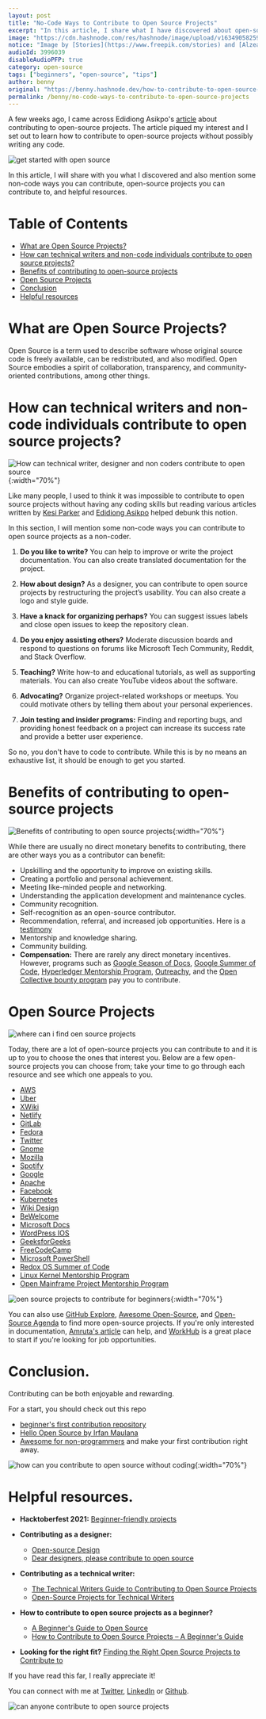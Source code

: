 ```yaml
---
layout: post
title: "No-Code Ways to Contribute to Open Source Projects"
excerpt: "In this article, I share what I have discovered about open-source and include some non-technical ways you can contribute to open-source projects along with helpful resources!"
image: "https://cdn.hashnode.com/res/hashnode/image/upload/v1634905825976/pjc7Kwv_F.png"
notice: "Image by [Stories](https://www.freepik.com/stories) and [Alzea Arafat](https://dribbble.com/alzea)."
audioId: 3996039
disableAudioPFP: true
category: open-source
tags: ["beginners", "open-source", "tips"]
author: benny
original: "https://benny.hashnode.dev/how-to-contribute-to-open-source-projects-as-a-non-coder"
permalink: /benny/no-code-ways-to-contribute-to-open-source-projects
---
```


A few weeks ago, I came across Edidiong Asikpo's [article](https://edidiongasikpo.com/the-technical-writers-guide-to-contributing-to-open-source-projects) about contributing to open-source projects. The article piqued my interest and I set out to learn how to contribute to open-source projects without possibly writing any code.

![get started with open source](https://cdn.hashnode.com/res/hashnode/image/upload/v1634907925426/tBnszIUMD.png)

In this article, I will share with you what I discovered and also mention some non-code ways you can contribute, open-source projects you can contribute to, and helpful resources.

# Table of Contents

- [What are Open Source Projects?](#what-are-open-source-projects)
- [How can technical writers and non-code individuals contribute to open source projects?](#how-can-technical-writers-and-non-code-individuals-contribute-to-open-source-projects)
- [Benefits of contributing to open-source projects](#benefits-of-contributing-to-open-source-projects)
- [Open Source Projects](#open-source-projects)
- [Conclusion](#conclusion)
- [Helpful resources](#helpful-resources)

# What are Open Source Projects?

Open Source is a term used to describe software whose original source code is freely available, can be redistributed, and also modified.
Open Source embodies a spirit of collaboration, transparency, and community-oriented contributions, among other things.

# How can technical writers and non-code individuals contribute to open source projects?

![How can technical writer, designer and non coders contribute to open source](https://cdn.hashnode.com/res/hashnode/image/upload/v1634906360847/aibto3F98.png){:width="70%"}

Like many people, I used to think it was impossible to contribute to open source projects without having any coding skills but reading various articles written by [Kesi Parker](https://twitter.com/ParkerKesi) and [Edidiong Asikpo](https://twitter.com/Didicodes) helped debunk this notion.

In this section, I will mention some non-code ways you can contribute to open source projects as a non-coder.

1. **Do you like to write?**
You can help to improve or write the project documentation. You can also create translated documentation for the project.

2. **How about design?** 
As a designer, you can contribute to open source projects by restructuring the project’s usability. You can also create a logo and style guide. 

3. **Have a knack for organizing perhaps?**
You can suggest issues labels and close open issues to keep the repository clean. 

4. **Do you enjoy assisting others?**
Moderate discussion boards and respond to questions on forums like Microsoft Tech Community, Reddit, and Stack Overflow.

5. **Teaching?**
Write how-to and educational tutorials, as well as supporting materials. You can also create YouTube videos about the software.

6. **Advocating?**
Organize project-related workshops or meetups. You could motivate others by telling them about your personal experiences.

7. **Join testing and insider programs:** Finding and reporting bugs, and providing honest feedback on a project can increase its success rate and provide a better user experience.

So no, you don't have to code to contribute. While this is by no means an exhaustive list, it should be enough to get you started.

# Benefits of contributing to open-source projects

![Benefits of contributing to open source projects](https://cdn.hashnode.com/res/hashnode/image/upload/v1634906376850/1b1HfYy7-.png){:width="70%"}

While there are usually no direct monetary benefits to contributing, there are other ways you as a contributor can benefit:

- Upskilling and the opportunity to improve on existing skills.
- Creating a portfolio and personal achievement.
- Meeting like-minded people and networking.
- Understanding the application development and maintenance cycles.
- Community recognition.
- Self-recognition as an open-source contributor.
- Recommendation, referral, and increased job opportunities. Here is a [testimony](https://www.freecodecamp.org/news/cracking-google-season-of-docs-2020/)
- Mentorship and knowledge sharing.
- Community building.
- **Compensation:** There are rarely any direct monetary incentives. However, programs such as [Google Season of Docs](https://developers.google.com/season-of-docs), [Google Summer of Code](https://summerofcode.withgoogle.com/), [Hyperledger Mentorship Program](https://wiki.hyperledger.org/display/INTERN), [Outreachy](https://www.outreachy.org/), and the [Open Collective bounty program](https://docs.opencollective.com/help/contributing/development/bounties) pay you to contribute.

# Open Source Projects

![where can i find oen source projects](https://cdn.hashnode.com/res/hashnode/image/upload/v1634909151136/IR4gF5koo.png)

Today, there are a lot of open-source projects you can contribute to and it is up to you to choose the ones that interest you. Below are a few open-source projects you can choose from; take your time to go through each resource and see which one appeals to you.

- [AWS](https://aws.amazon.com/blogs/aws/aws-documentation-is-now-open-source-and-on-github/)
- [Uber](https://uber.github.io/#/)
- [XWiki](https://www.xwiki.org/xwiki/bin/view/Main/WebHome)
- [Netlify](https://www.netlify.com/open-source/)
- [GitLab](https://gitlab.com/gitlab-org/gitlab-docs)
- [Fedora](https://fedoraproject.org/wiki/Join)
- [Twitter](https://opensource.twitter.dev/)
- [Gnome](https://wiki.gnome.org/DocumentationProject/Contributing)
- [Mozilla](https://support.mozilla.org/en-US/kb/improve-knowledge-base)
- [Spotify](https://spotify.github.io/)
- [Google](https://opensource.google/)
- [Apache](https://httpd.apache.org/docs-project/)
- [Facebook](https://opensource.fb.com/)
- [Kubernetes](https://kubernetes.io/docs/contribute/)
- [Wiki Design](https://wiki.documentfoundation.org/Design)
- [BeWelcome](https://www.bewelcome.org/)
- [Microsoft Docs](https://github.com/MicrosoftDocs)
- [WordPress IOS](https://www.opensourceagenda.com/projects/wordpress-ios)
- [GeeksforGeeks](https://awesomeopensource.com/projects/geeksforgeeks)
- [FreeCodeCamp](https://www.opensourceagenda.com/projects/freecodecamp)
- [Microsoft PowerShell](https://docs.microsoft.com/en-us/powershell/scripting/community/contributing/overview)
- [Redox OS Summer of Code](https://www.redox-os.org/rsoc/)
- [Linux Kernel Mentorship Program](https://wiki.linuxfoundation.org/lkmp)
- [Open Mainframe Project Mentorship Program](https://www.openmainframeproject.org/projects/mentorship-program)

![oen source projects to contribute for beginners](https://cdn.hashnode.com/res/hashnode/image/upload/v1634907052703/LjEoL70YX.png){:width="70%"}

You can also use [GitHub Explore](https://github.com/explore/), [Awesome Open-Source](https://awesomeopensource.com/projects/movies/tv-shows), and [Open-Source Agenda](https://www.opensourceagenda.com/) to find more open-source projects.
If you're only interested in documentation, [Amruta's article](https://amrutaranade.com/2018/03/21/list-of-open-source-projects-that-accept-docs-contributions/) can help, and [WorkHub](https://www.works-hub.com/issues/) is a great place to start if you're looking for job opportunities.

# Conclusion.

Contributing can be both enjoyable and rewarding. 

For a start, you should check out this repo
- [beginner's first contribution repository](https://github.com/firstcontributions/first-contributions)
- [Hello Open Source by Irfan Maulana](https://github.com/mazipan/hello-open-source) 
- [Awesome for non-programmers](https://github.com/szabgab/awesome-for-non-programmers) and make your first contribution right away. 

![how can you contribute to open source without coding](https://cdn.hashnode.com/res/hashnode/image/upload/v1634907775967/xtpNV3-xc.png){:width="70%"}

# Helpful resources.
- **Hacktoberfest 2021:** [Beginner-friendly projects](https://vinitshahdeo.dev/beginner-friendly-issues-for-hacktoberfest-2021)

- **Contributing as a designer:**
     - [Open-source Design](https://opensourcedesign.net/contributing/)
     - [Dear designers, please contribute to open source](https://uxdesign.cc/dear-designers-please-help-a5436907be8b)

- **Contributing as a technical writer:**
    - [The Technical Writers Guide to Contributing to Open Source Projects](https://edidiongasikpo.com/the-technical-writers-guide-to-contributing-to-open-source-projects)
    - [Open-Source Projects for Technical Writers](https://medium.com/technical-writing-is-easy/open-source-projects-for-technical-writers-de53fb3dd4c9)

- **How to contribute to open source projects as a beginner?** 
     - [A Beginner's Guide to Open Source](https://blog.toluadegboyega.dev/a-beginners-guide-to-open-source)
     - [How to Contribute to Open Source Projects – A Beginner's Guide](https://www.freecodecamp.org/news/how-to-contribute-to-open-source-projects-beginners-guide/)

- **Looking for the right fit?** [Finding the Right Open Source Projects to Contribute to](https://blog.avneesh.tech/finding-the-right-open-source-projects-to-contribute-to)

If you have read this far, I really appreciate it!

You can connect with me at [Twitter](https://twitter.com/Bennykillua), [LinkedIn](https://www.linkedin.com/in/ifeanyi-iheagwara/) or [Github](https://github.com/Bennykillua).

![can anyone contribute to open source projects](https://cdn.hashnode.com/res/hashnode/image/upload/v1634907816659/aeKfblKCv.png)
